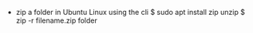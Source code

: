 * zip a folder in Ubuntu Linux using the cli
    $ sudo apt install zip unzip 
    $ zip -r filename.zip folder

